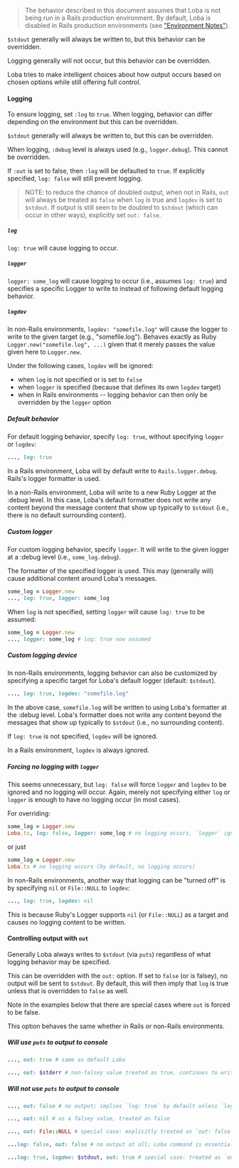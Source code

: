 > The behavior described in this document assumes that Loba is not being run in a Rails production environment. By default, Loba is disabled in Rails production environments (see ["Environment Notes"](README.md#environment-notes)).

`$stdout` generally will always be written to, but this behavior can be overridden.

Logging generally will not occur, but this behavior can be overridden.

Loba tries to make intelligent choices about how output occurs based on chosen options while still offering full control.

#### Logging

To ensure logging, set `:log` to `true`. When logging, behavior can differ depending on the environment but this can be overridden.

`$stdout` generally will always be written to, but this can be overridden.

When logging, `:debug` level is always used (e.g., `logger.debug`). This cannot be overridden.

If `:out` is set to false, then `:log` will be defaulted to `true`. If explicitly specified, `log: false` will still prevent logging.

> NOTE: to reduce the chance of doubled output, when not in Rails, `out` will always be treated as `false` when `log` is true and `logdev` is set to `$stdout`. If output is still seen to be doubled to `$stdout` (which
can occur in other ways), explicitly set `out: false`.

##### `log`

`log: true` will cause logging to occur.

##### `logger`

`logger: some_log` will cause logging to occur (i.e., assumes `log: true`) and specifies a specific Logger to write to instead of following default logging behavior.

##### `logdev`

In non-Rails environments, `logdev: "somefile.log"` will cause the logger to write to the given target (e.g., "somefile.log"). Behaves exactly as Ruby `Logger.new("somefile.log", ...)` given that it merely passes the value given here to `Logger.new`.

Under the following cases, `logdev` will be ignored:
* when `log` is not specified or is set to `false`
* when `logger` is specified (because that defines its own `logdev` target)
* when in Rails environments -- logging behavior can then only be overridden by the `logger` option

##### Default behavior

For default logging behavior, specify `log: true`, without specifying `logger` or `logdev`:

```ruby
..., log: true
```

In a Rails environment, Loba will by default write to `Rails.logger.debug`. Rails's logger formatter is used.

In a non-Rails environment, Loba will write to a new Ruby Logger at the :debug level. In this case, Loba's default formatter does not write any content beyond the message content that show up typically to `$stdout` (i.e., there is no default surrounding content).

##### Custom logger

For custom logging behavior, specify `logger`. It will write to the given logger at a :debug level (i.e., `some_log.debug`).

The formatter of the specified logger is used. This may (generally will) cause additional content around Loba's messages.

```ruby
some_log = Logger.new
..., log: true, logger: some_log
```

When `log` is not specified, setting `logger` will cause `log: true` to be assumed:

```ruby
some_log = Logger.new
..., logger: some_log # log: true now assumed
```

##### Custom logging device

In non-Rails environments, logging behavior can also be customized by specifying a specific target for Loba's default logger (default: `$stdout`).

```ruby
..., log: true, logdev: "somefile.log"
```

In the above case, `somefile.log` will be written to using Loba's formatter at the :debug level. Loba's formatter does not write any content beyond the messages that show up typically to `$stdout` (i.e., no surrounding content).

If `log: true` is not specified, `logdev` will be ignored.

In a Rails environment, `logdev` is always ignored.

##### Forcing no logging with `logger`

This seems unnecessary, but `log: false` will force `logger` and `logdev` to be ignored and no logging will occur. Again, merely not specifying either `log` or `logger` is enough to have no logging occur (in most cases).

For overriding:
```ruby
some_log = Logger.new
Loba.ts, log: false, logger: some_log # no logging occurs, `logger` ignored
```

or just
```ruby
some_log = Logger.new
Loba.ts # no logging occurs (by default, no logging occurs)
```

In non-Rails environments, another way that logging can be "turned off" is by specifying `nil` or `File::NULL` to `logdev`:

```ruby
..., log: true, logdev: nil
```

This is because Ruby's Logger supports `nil` (or `File::NULL`) as a target and causes no logging content to be written.

#### Controlling output with `out`

Generally Loba always writes to `$stdout` (via `puts`) regardless of what logging behavior may be specified.

This can be overridden with the `out:` option. If set to `false` (or is falsey), no output will be sent to `$stdout`. By default, this will then imply that `log` is true unless that is overridden to `false` as well.

Note in the examples below that there are special cases where `out` is forced to be false.

This option behaves the same whether in Rails or non-Rails environments.

##### Will use `puts` to output to console

```ruby
..., out: true # same as default Loba
```

```ruby
..., out: $stderr # non-falsey value treated as true, continues to write to `$stdout` (as with any other non-falsey value)
```
##### Will not use `puts` to output to console

```ruby
..., out: false # no output; implies `log: true` by default unless `log` specified (see below)
```

```ruby
..., out: nil # as a falsey value, treated as false
```

```ruby
..., out: File::NULL # special case: explicitly treated as `out: false`
```

```ruby
...log: false, out: false # no output at all; Loba command is essentially disabled
```

```ruby
...log: true, logdev: $stdout, out: true # special case: treated as `out: false` to avoid doubling output to `$stdout`.
```
